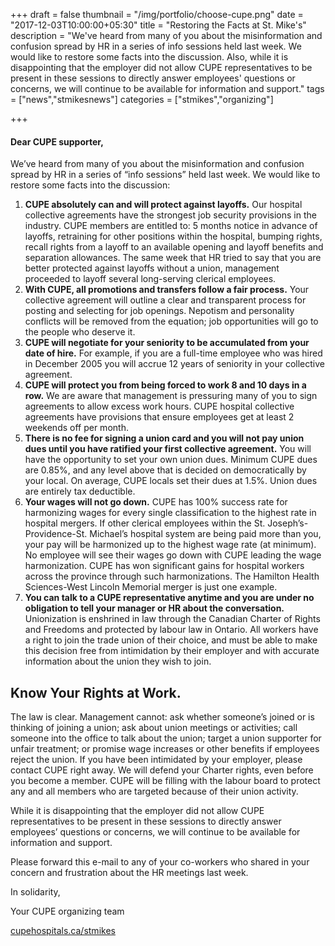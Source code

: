 +++
draft = false
thumbnail = "/img/portfolio/choose-cupe.png"
date = "2017-12-03T10:00:00+05:30"
title = "Restoring the Facts at St. Mike's"
description = "We've heard from many of you about the misinformation and confusion spread by HR in a series of info sessions held last week. We would like to restore some facts into the discussion. Also, while it is disappointing that the employer did not allow CUPE representatives to be present in these sessions to directly answer employees' questions or concerns, we will continue to be available for information and support."
tags = ["news","stmikesnews"] 
categories = ["stmikes","organizing"]

+++ 

#### Dear CUPE supporter,

We’ve heard from many of you about the misinformation and confusion spread by HR in a series of “info sessions” held last week. We would like to restore some facts into the discussion:

1. **CUPE absolutely can and will protect against layoffs.** Our hospital collective agreements have the strongest job security provisions in the industry. CUPE members are entitled to: 5 months notice in advance of layoffs, retraining for other positions within the hospital, bumping rights, recall rights from a layoff to an available opening and layoff benefits and separation allowances. The same week that HR tried to say that you are better protected against layoffs without a union, management proceeded to layoff several long-serving clerical employees.
2. **With CUPE, all promotions and transfers follow a fair process.** Your collective agreement will outline a clear and transparent process for posting and selecting for job openings. Nepotism and personality conflicts will be removed from the equation; job opportunities will go to the people who deserve it.
3. **CUPE will negotiate for your seniority to be accumulated from your date of hire.** For example, if you are a full-time employee who was hired in December 2005 you will accrue 12 years of seniority in your collective agreement.
4. **CUPE will protect you from being forced to work 8 and 10 days in a row.** We are aware that management is pressuring many of you to sign agreements to allow excess work hours. CUPE hospital collective agreements have provisions that ensure employees get at least 2 weekends off per month.
5. **There is no fee for signing a union card and you will not pay union dues until you have ratified your first collective agreement.** You will have the opportunity to set your own union dues. Minimum CUPE dues are 0.85%, and any level above that is decided on democratically by your local. On average, CUPE locals set their dues at 1.5%. Union dues are entirely tax deductible.
6. **Your wages will not go down.** CUPE has 100% success rate for harmonizing wages for every single classification to the highest rate in hospital mergers. If other clerical employees within the St. Joseph’s-Providence-St. Michael’s hospital system are being paid more than you, your pay will be harmonized up to the highest wage rate (at minimum). No employee will see their wages go down with CUPE leading the wage harmonization. CUPE has won significant gains for hospital workers across the province through such harmonizations. The Hamilton Health Sciences-West Lincoln Memorial merger is just one example.
7. **You can talk to a CUPE representative anytime and you are under no obligation to tell your manager or HR about the conversation.** Unionization is enshrined in law through the Canadian Charter of Rights and Freedoms and protected by labour law in Ontario. All workers have a right to join the trade union of their choice, and must be able to make this decision free from intimidation by their employer and with accurate information about the union they wish to join.
	

## Know Your Rights at Work.

The law is clear. Management cannot: ask whether someone’s joined or is thinking of joining a union; ask about union meetings or activities; call someone into the office to talk about the union; target a union supporter for unfair treatment; or promise wage increases or other benefits if employees reject the union. If you have been intimidated by your employer, please contact CUPE  right away. We will defend your Charter rights, even before you become a member. CUPE will be filling with the labour board to protect any and all members who are targeted because of their union activity.

While it is disappointing that the employer did not allow CUPE representatives to be present in these sessions to directly answer employees’ questions or concerns, we will continue to be available for information and support.


Please forward this e-mail to any of your co-workers who shared in your concern and frustration about the HR meetings last week.

In solidarity,

Your CUPE organizing team

[cupehospitals.ca/stmikes](http://cupehospitals.ca/stmikes) 
